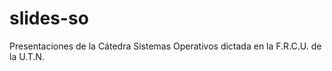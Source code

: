 slides-so
=========

Presentaciones de la Cátedra Sistemas Operativos dictada en la F.R.C.U. de la U.T.N.
